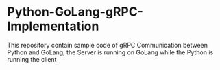 # Python-GoLang-gRPC-Implementation
This repository contain sample code of gRPC Communication between Python and GoLang, the Server is running on GoLang while the Python is running the client
